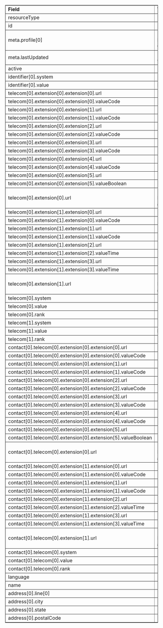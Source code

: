 <table border="1"><tr><td><b>Field</b></td><td><b>Value</b></td></tr>
<tr><td>resourceType</td><td>
"Organization"
</td></tr>
<tr><td>id</td><td>
"HartfordOrthopedicServices"
</td></tr>
<tr><td>meta.profile[0]</td><td>"http://hl7.org/fhir/us/davinci-pdex-NatlDir/StructureDefinition/NatlDir-Organization"</td></tr>
<tr><td>meta.lastUpdated</td><td>
"2020-07-07T13:26:22.0314215+00:00"
</td></tr>
<tr><td>active</td><td>
"true"
</td></tr>
<tr><td>identifier[0].system</td><td>
"http://hl7.org/fhir/sid/us-npi"
</td></tr>
<tr><td>identifier[0].value</td><td>
NPI456
</td></tr>
<tr><td>telecom[0].extension[0].extension[0].url</td><td>
"daysOfWeek"
</td></tr>
<tr><td>telecom[0].extension[0].extension[0].valueCode</td><td>
"mon"
</td></tr>
<tr><td>telecom[0].extension[0].extension[1].url</td><td>
"daysOfWeek"
</td></tr>
<tr><td>telecom[0].extension[0].extension[1].valueCode</td><td>
"tue"
</td></tr>
<tr><td>telecom[0].extension[0].extension[2].url</td><td>
"daysOfWeek"
</td></tr>
<tr><td>telecom[0].extension[0].extension[2].valueCode</td><td>
"wed"
</td></tr>
<tr><td>telecom[0].extension[0].extension[3].url</td><td>
"daysOfWeek"
</td></tr>
<tr><td>telecom[0].extension[0].extension[3].valueCode</td><td>
"thu"
</td></tr>
<tr><td>telecom[0].extension[0].extension[4].url</td><td>
"daysOfWeek"
</td></tr>
<tr><td>telecom[0].extension[0].extension[4].valueCode</td><td>
"fri"
</td></tr>
<tr><td>telecom[0].extension[0].extension[5].url</td><td>
"allDay"
</td></tr>
<tr><td>telecom[0].extension[0].extension[5].valueBoolean</td><td>
"true"
</td></tr>
<tr><td>telecom[0].extension[0].url</td><td>
"http://hl7.org/fhir/us/davinci-pdex-NatlDir/StructureDefinition/contactpoint-availabletime"
</td></tr>
<tr><td>telecom[0].extension[1].extension[0].url</td><td>
"daysOfWeek"
</td></tr>
<tr><td>telecom[0].extension[1].extension[0].valueCode</td><td>
"sat"
</td></tr>
<tr><td>telecom[0].extension[1].extension[1].url</td><td>
"daysOfWeek"
</td></tr>
<tr><td>telecom[0].extension[1].extension[1].valueCode</td><td>
"sun"
</td></tr>
<tr><td>telecom[0].extension[1].extension[2].url</td><td>
"availableStartTime"
</td></tr>
<tr><td>telecom[0].extension[1].extension[2].valueTime</td><td>
"08:00:00"
</td></tr>
<tr><td>telecom[0].extension[1].extension[3].url</td><td>
"availableEndTime"
</td></tr>
<tr><td>telecom[0].extension[1].extension[3].valueTime</td><td>
"17:00:00"
</td></tr>
<tr><td>telecom[0].extension[1].url</td><td>
"http://hl7.org/fhir/us/davinci-pdex-NatlDir/StructureDefinition/contactpoint-availabletime"
</td></tr>
<tr><td>telecom[0].system</td><td>
"phone"
</td></tr>
<tr><td>telecom[0].value</td><td>
(111)-222-3333
</td></tr>
<tr><td>telecom[0].rank</td><td>
"2"
</td></tr>
<tr><td>telecom[1].system</td><td>
"url"
</td></tr>
<tr><td>telecom[1].value</td><td>
https://www.orga.com
</td></tr>
<tr><td>telecom[1].rank</td><td>
"1"
</td></tr>
<tr><td>contact[0].telecom[0].extension[0].extension[0].url</td><td>
"daysOfWeek"
</td></tr>
<tr><td>contact[0].telecom[0].extension[0].extension[0].valueCode</td><td>
"mon"
</td></tr>
<tr><td>contact[0].telecom[0].extension[0].extension[1].url</td><td>
"daysOfWeek"
</td></tr>
<tr><td>contact[0].telecom[0].extension[0].extension[1].valueCode</td><td>
"tue"
</td></tr>
<tr><td>contact[0].telecom[0].extension[0].extension[2].url</td><td>
"daysOfWeek"
</td></tr>
<tr><td>contact[0].telecom[0].extension[0].extension[2].valueCode</td><td>
"wed"
</td></tr>
<tr><td>contact[0].telecom[0].extension[0].extension[3].url</td><td>
"daysOfWeek"
</td></tr>
<tr><td>contact[0].telecom[0].extension[0].extension[3].valueCode</td><td>
"thu"
</td></tr>
<tr><td>contact[0].telecom[0].extension[0].extension[4].url</td><td>
"daysOfWeek"
</td></tr>
<tr><td>contact[0].telecom[0].extension[0].extension[4].valueCode</td><td>
"fri"
</td></tr>
<tr><td>contact[0].telecom[0].extension[0].extension[5].url</td><td>
"allDay"
</td></tr>
<tr><td>contact[0].telecom[0].extension[0].extension[5].valueBoolean</td><td>
"true"
</td></tr>
<tr><td>contact[0].telecom[0].extension[0].url</td><td>
"http://hl7.org/fhir/us/davinci-pdex-NatlDir/StructureDefinition/contactpoint-availabletime"
</td></tr>
<tr><td>contact[0].telecom[0].extension[1].extension[0].url</td><td>
"daysOfWeek"
</td></tr>
<tr><td>contact[0].telecom[0].extension[1].extension[0].valueCode</td><td>
"sat"
</td></tr>
<tr><td>contact[0].telecom[0].extension[1].extension[1].url</td><td>
"daysOfWeek"
</td></tr>
<tr><td>contact[0].telecom[0].extension[1].extension[1].valueCode</td><td>
"sun"
</td></tr>
<tr><td>contact[0].telecom[0].extension[1].extension[2].url</td><td>
"availableStartTime"
</td></tr>
<tr><td>contact[0].telecom[0].extension[1].extension[2].valueTime</td><td>
"08:00:00"
</td></tr>
<tr><td>contact[0].telecom[0].extension[1].extension[3].url</td><td>
"availableEndTime"
</td></tr>
<tr><td>contact[0].telecom[0].extension[1].extension[3].valueTime</td><td>
"17:00:00"
</td></tr>
<tr><td>contact[0].telecom[0].extension[1].url</td><td>
"http://hl7.org/fhir/us/davinci-pdex-NatlDir/StructureDefinition/contactpoint-availabletime"
</td></tr>
<tr><td>contact[0].telecom[0].system</td><td>
"phone"
</td></tr>
<tr><td>contact[0].telecom[0].value</td><td>
(111)-222-3333
</td></tr>
<tr><td>contact[0].telecom[0].rank</td><td>
"2"
</td></tr>
<tr><td>language</td><td>
"en-US"
</td></tr>
<tr><td>name</td><td>
"Hartford Orthopedics Services"
</td></tr>
<tr><td>address[0].line[0]</td><td>"123 Main Street"</td></tr>
<tr><td>address[0].city</td><td>
"Anytown"
</td></tr>
<tr><td>address[0].state</td><td>
"CT"
</td></tr>
<tr><td>address[0].postalCode</td><td>
"00014-1234"
</td></tr>
</table>
